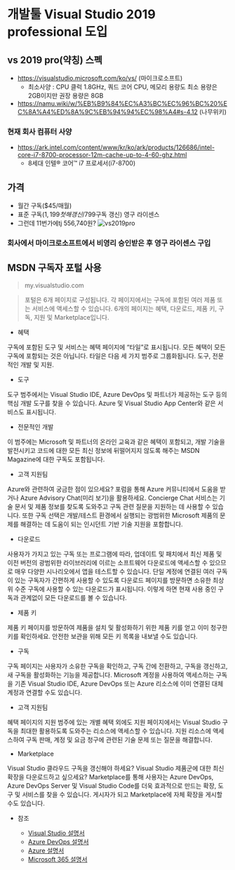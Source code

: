 # 개발툴 Visual Studio 2019 professional 도입

## vs 2019 pro(약칭) 스펙
- https://visualstudio.microsoft.com/ko/vs/ (마이크로소프트)
  - 최소사양 : CPU 클럭 1.8GHz, 쿼드 코어 CPU, 메모리 용량도 최소 용량은 2GB이지만 권장 용량은 8GB
- https://namu.wiki/w/%EB%B9%84%EC%A3%BC%EC%96%BC%20%EC%8A%A4%ED%8A%9C%EB%94%94%EC%98%A4#s-4.12 (나무위키)

### 현재 회사 컴퓨터 사양
- https://ark.intel.com/content/www/kr/ko/ark/products/126686/intel-core-i7-8700-processor-12m-cache-up-to-4-60-ghz.html
  - 8세대 인텔® 코어™ i7 프로세서(i7-8700)

## 가격
- 월간 구독($45/매월)
- 표준 구독($1,199첫해갱신/$799구독 갱신) 영구 라이센스
- 그런데 11번가에tj 556,740원? ![vs2019pro](https://user-images.githubusercontent.com/36417514/81247390-d8f7ea00-9054-11ea-8a73-3032a9efbc18.JPG)


### 회사에서 마이크로소프트에서 비영리 승인받은 후 영구 라이센스 구입

## MSDN 구독자 포털 사용 
> my.visualstudio.com

> 포털은 6개 페이지로 구성됩니다. 각 페이지에서는 구독에 포함된 여러 제품 또는 서비스에 액세스할 수 있습니다. 6개의 페이지는 혜택, 다운로드, 제품 키, 구독, 지원 및 Marketplace입니다.

- 혜택

구독에 포함된 도구 및 서비스는 혜택 페이지에 “타일”로 표시됩니다. 모든 혜택이 모든 구독에 포함되는 것은 아닙니다. 타일은 다음 세 가지 범주로 그룹화됩니다. 도구, 전문적인 개발 및 지원.

- 도구

도구 범주에서는 Visual Studio IDE, Azure DevOps 및 파트너가 제공하는 도구 등의 핵심 개발 도구를 찾을 수 있습니다. Azure 및 Visual Studio App Center와 같은 서비스도 표시됩니다.

- 전문적인 개발

이 범주에는 Microsoft 및 파트너의 온라인 교육과 같은 혜택이 포함되고, 개발 기술을 발전시키고 코드에 대한 모든 최신 정보에 뒤떨어지지 않도록 해주는 MSDN Magazine에 대한 구독도 포함됩니다.

- 고객 지원팀

Azure와 관련하여 궁금한 점이 있으세요? 포럼을 통해 Azure 커뮤니티에서 도움을 받거나 Azure Advisory Chat(미리 보기)을 활용하세요. Concierge Chat 서비스는 기술 문서 및 제품 정보를 찾도록 도와주고 구독 관련 질문을 지원하는 데 사용할 수 있습니다. 또한 구독 선택은 개발/테스트 환경에서 실행되는 광범위한 Microsoft 제품의 문제를 해결하는 데 도움이 되는 인시던트 기반 기술 지원을 포함합니다.

- 다운로드

사용자가 가지고 있는 구독 또는 프로그램에 따라, 업데이트 및 패치에서 최신 제품 및 이전 버전의 광범위한 라이브러리에 이르는 소프트웨어 다운로드에 액세스할 수 있으므로 매우 다양한 시나리오에서 앱을 테스트할 수 있습니다.
단일 계정에 연결된 여러 구독이 있는 구독자가 간편하게 사용할 수 있도록 다운로드 페이지를 방문하면 소유한 최상위 수준 구독에 사용할 수 있는 다운로드가 표시됩니다. 이렇게 하면 현재 사용 중인 구독과 관계없이 모든 다운로드를 볼 수 있습니다.

- 제품 키

제품 키 페이지를 방문하여 제품을 설치 및 활성화하기 위한 제품 키를 얻고 이미 청구한 키를 확인하세요. 안전한 보관을 위해 모든 키 목록을 내보낼 수도 있습니다.

- 구독

구독 페이지는 사용자가 소유한 구독을 확인하고, 구독 간에 전환하고, 구독을 갱신하고, 새 구독을 활성화하는 기능을 제공합니다. Microsoft 계정을 사용하여 액세스하는 구독을 기존 Visual Studio IDE, Azure DevOps 또는 Azure 리소스에 이미 연결된 대체 계정과 연결할 수도 있습니다.

- 고객 지원팀

혜택 페이지의 지원 범주에 있는 개별 혜택 외에도 지원 페이지에서는 Visual Studio 구독을 최대한 활용하도록 도와주는 리소스에 액세스할 수 있습니다. 지원 리소스에 액세스하여 구독 판매, 계정 및 요금 청구에 관련된 기술 문제 또는 질문을 해결합니다.

- Marketplace

Visual Studio 클라우드 구독을 갱신해야 하세요? Visual Studio 제품군에 대한 최신 확장을 다운로드하고 싶으세요? Marketplace를 통해 사용자는 Azure DevOps, Azure DevOps Server 및 Visual Studio Code를 더욱 효과적으로 만드는 확장, 도구 및 서비스를 찾을 수 있습니다. 게시자가 되고 Marketplace에 자체 확장을 게시할 수도 있습니다.

- 참조

  + [Visual Studio 설명서]( https://docs.microsoft.com/visualstudio/ )
  + [Azure DevOps 설명서]( https://docs.microsoft.com/azure/devops/ )
  + [Azure 설명서]( https://docs.microsoft.com/azure/ )
  + [Microsoft 365 설명서]( https://docs.microsoft.com/microsoft-365/ )
